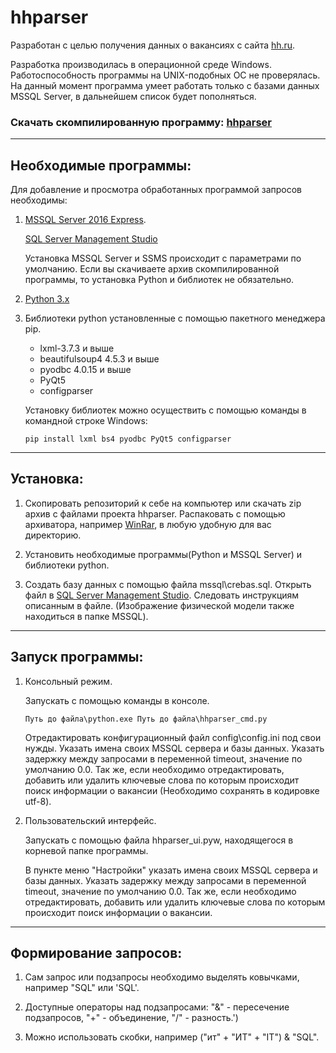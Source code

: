 # hhparser

Разработан с целью получения данных о вакансиях с сайта [hh.ru](http://hh.ru).

Разработка производилась в операционной среде Windows. Работоспособность программы на UNIX-подобных ОС не проверялась. На данный момент программа умеет работать только с базами данных MSSQL Server, в дальнейшем список будет пополняться.

### Скачать скомпилированную программу: [hhparser](https://1drv.ms/u/s!Aiz5-WTXYzmqgfdau-mcVg6tjZxYqg)
***

## Необходимые программы:

Для добавление и просмотра обработанных программой запросов необходимы:

1) [MSSQL Server 2016 Express](https://www.microsoft.com/ru-ru/sql-server/sql-server-editions-express).
   
   [SQL Server Management Studio](https://docs.microsoft.com/en-us/sql/ssms/download-sql-server-management-studio-ssms)
   
   Установка MSSQL Server и SSMS происходит с параметрами по умолчанию.
Если вы скачиваете архив скомпилированной программы, то установка Python и библиотек не обязательно.

2) [Python 3.x](https://www.python.org/downloads/)

3) Библиотеки python установленные с помощью пакетного менеджера pip.
   - lxml-3.7.3 и выше
   - beautifulsoup4 4.5.3 и выше
   - pyodbc 4.0.15 и выше
   - PyQt5
   - configparser

   Установку библиотек можно осуществить с помощью команды в командной строке Windows:
   ```
   pip install lxml bs4 pyodbc PyQt5 configparser
   ```
***

## Установка:

1) Скопировать репозиторий к себе на компьютер или скачать zip архив с файлами проекта hhparser. Распаковать с помощью архиватора, например [WinRar](http://www.win-rar.ru/download/), в любую удобную для вас директорию. 

2) Установить необходимые программы(Python и MSSQL Server) и библиотеки python.

3) Создать базу данных с помощью файла mssql\crebas.sql. Открыть файл в [SQL Server Management Studio](https://docs.microsoft.com/en-us/sql/ssms/download-sql-server-management-studio-ssms). Следовать инструкциям описанным в файле.
   (Изображение физической модели также находиться в папке MSSQL).

***

## Запуск программы:
1) Консольный режим.

   Запускать с помощью команды в консоле.

   ```
   Путь до файла\python.exe Путь до файла\hhparser_cmd.py
   ```
   
   Отредактировать конфигурационный файл config\config.ini под свои нужды. Указать имена своих MSSQL сервера и базы данных. Указать        задержку между запросами в переменной timeout, значение по умолчанию 0.0. Так же, если необходимо отредактировать, добавить или          удалить ключевые слова по которым происходит поиск информации о вакансии (Необходимо сохранять в кодировке utf-8).

2) Пользовательский интерфейс.

   Запускать с помощью файла hhparser_ui.pyw, находящегося в корневой папке программы.
   
   В пункте меню "Настройки" указать имена своих MSSQL сервера и базы данных. Указать задержку между запросами в переменной timeout,        значение по умолчанию 0.0. Так же, если необходимо отредактировать, добавить или удалить ключевые слова по которым происходит поиск      информации о вакансии.

***
## Формирование запросов:

1) Сам запрос или подзапросы необходимо выделять ковычками, например "SQL" или 'SQL'.

2) Доступные операторы над подзапросами: "&" - пересечение подзапросов, "+" - объединение, "/" - разность.')

3) Можно использовать скобки, например ("ит" + "ИТ" + "IT") & "SQL".
